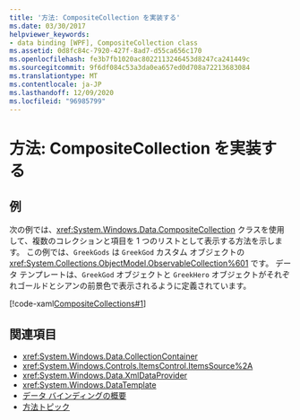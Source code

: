 ```yaml
---
title: '方法: CompositeCollection を実装する'
ms.date: 03/30/2017
helpviewer_keywords:
- data binding [WPF], CompositeCollection class
ms.assetid: 0d8fc84c-7920-427f-8ad7-d55ca656c170
ms.openlocfilehash: fe3b7fb1020ac8022113246453d8247ca241449c
ms.sourcegitcommit: 9f6df084c53a3da0ea657ed0d708a72213683084
ms.translationtype: MT
ms.contentlocale: ja-JP
ms.lasthandoff: 12/09/2020
ms.locfileid: "96985799"
---
```

# <a name="how-to-implement-a-compositecollection"></a>方法: CompositeCollection を実装する
## <a name="example"></a>例  
 次の例では、<xref:System.Windows.Data.CompositeCollection> クラスを使用して、複数のコレクションと項目を 1 つのリストとして表示する方法を示します。 この例では、`GreekGods` は `GreekGod` カスタム オブジェクトの <xref:System.Collections.ObjectModel.ObservableCollection%601> です。 データ テンプレートは、`GreekGod` オブジェクトと `GreekHero` オブジェクトがそれぞれゴールドとシアンの前景色で表示されるように定義されています。  
  
 [!code-xaml[CompositeCollections#1](~/samples/snippets/csharp/VS_Snippets_Wpf/CompositeCollections/CS/Window1.xaml#1)]  
  
## <a name="see-also"></a>関連項目

- <xref:System.Windows.Data.CollectionContainer>
- <xref:System.Windows.Controls.ItemsControl.ItemsSource%2A>
- <xref:System.Windows.Data.XmlDataProvider>
- <xref:System.Windows.DataTemplate>
- [データ バインディングの概要](/dotnet/desktop-wpf/data/data-binding-overview)
- [方法トピック](data-binding-how-to-topics.md)
